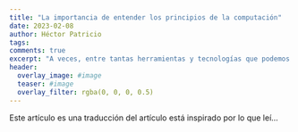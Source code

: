 ```yaml
---
title: "La importancia de entender los principios de la computación"
date: 2023-02-08
author: Héctor Patricio
tags:
comments: true
excerpt: "A veces, entre tantas herramientas y tecnologías que podemos usar día a día, nos olvidamos de los principios básicos que soportan todo lo que hacemos como desarrolladores."
header:
  overlay_image: #image
  teaser: #image
  overlay_filter: rgba(0, 0, 0, 0.5)
---
```


Este artículo es una traducción del artículo está inspirado por lo que leí...
